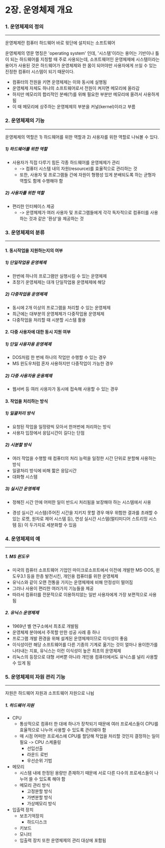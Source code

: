 # 2장. 운영체제 개요

### 1. 운영체제의 정의

---

운영체제란 컴퓨터 하드웨어 바로 윗단에 설치되는 소프트웨어

운영체제의 영문 명칭은 'operating system' 인데, '시스템'이라는 용어는 기반이나 틀이 되는 하드웨어를 지칭할 때 주로 사용되는데, 소프트웨어인 운영체제에 시스템이라는 용어가 사용된 것은 하드웨어가 운영체제와 한 몸이 되어야만 사용자에게 쓰일 수 있는 진정한 컴퓨터 시스템이 되기 때문이다. 

- 컴퓨터의 전원을 키면 운영체제는 이와 동시에 실행됨
- 운영체제 자체도 하나의 소프트웨어로서 전원이 켜지면 메모리에 올라감
- 하지만 메모리의 합리적인 분배(?)를 위해 필요한 부분만 메모리에 올려서 사용하게 됨
- 이 때 메모리에 상주하는 운영체제의 부분을 커널(kernel)이라고 부름



### 2. 운영체제의 기능

---

운영체제의 역할은 1) 하드웨어를 위한 역할과 2) 사용자를 위한 역할로 나눠볼 수 있다.

##### 1) 하드웨어를 위한 역할

- 사용자가 직접 다루기 힘든 각종 하드웨어를 운영체제가 관리
  - -> 컴퓨터 시스템 내의 자원(resource)를 효율적으로 관리하는 것
  - 또한, 사용자 및 프로그램들 간에 자원이 형평성 있게 분배되도록 하는 균형자 역할도 함께 수행해야 함

##### 2) 사용자를 위한 역할

- 편리한 인터페이스 제공
  - -> 운영체제가 여러 사용자 및 프로그램들에게 각각 독자적으로 컴퓨터를 사용하는 것과 같은 '환상'을 제공하는 것



### 3. 운영체제의 분류

---

#### 1. 동시작업을 지원하는지의 여부

##### 1) 단일작업용 운영체제

- 한번에 하나의 프로그램만 실행시킬 수 있는 운영체제
- 초창기 운영체제는 대개 단일작업용 운영체제에 해당

##### 2) 다중작업용 운영체제

- 동시에 2개 이상의 프로그램을 처리할 수 있는 운영체제
- 최근에는 대부분의 운영체제가 다중작업용 운영체제
- 다중작업을 처리할 때 시분할 시스템 활용



#### 2. 다중 사용자에 대한 동시 지원 여부

##### 1) 단일 사용자용 운영체제

- DOS처럼 한 번에 하나의 작업만 수행할 수 있는 경우
- MS 윈도우처럼 혼자 사용하지만 다중작업이 가능한 경우

##### 2) 다중 사용자용 운용체제

- 웹서버 등 여러 사용자가 동시에 접속해 사용할 수 있는 경우



#### 3. 작업을 처리하는 방식

##### 1) 일괄처리 방식

- 요청된 작업을 일정량씩 모아서 한꺼번에 처리하는 방식
- 사용자 입장에서 응답시간이 길다는 단점

##### 2) 시분할 방식

- 여러 작업을 수행할 때 컴퓨터의 처리 능력을 일정한 시간 단위로 분할해 사용하는 방식
- 일괄처리 방식에 비해 짧은 응답시간
- 대화형 시스템

##### 3) 실시간 운영체제

- 정해진 시간 안에 어떠한 일이 반드시 처리됨을 보장해야 하는 시스템에서 사용

- 경성 실시간 시스템(주어진 시간을 지키지 못할 경우 매우 위험한 결과를 초래할 수 있는 로켓, 원자로 제어 시스템 등), 연성 실시간 시스템(멀티미디어 스트리밍 시스템 등) 이 두가지로 세분화할 수 있음

  

### 4. 운영체제의 예

---

##### 1. MS 윈도우

- 미국의 컴퓨터 소프트웨어 기업인 마이크로소프트에서 이전에 개발한 MS-DOS, 윈도우3.1 등을 한층 발전시킨, 개인용 컴퓨터를 위한 운영체제
- 유닉스와 같이 오랜 전통을 가지는 운영체제에 비해 안정성이 떨어짐
- 그러나 사용이 편리한 여러가지 기능들을 제공
- 따라서 컴퓨터를 전문적으로 이용하지않는 일반 사용자에게 가장 보편적으로 사용됨

##### 2. 유닉스 운영체제

- 1969년 벨 연구소에서 최초로 개발됨
- 운영체제 분야에서 주목할 만한 성공 사례 중 하나
- 프로그램 개발 환경을 위해 설계된 운영체제이므로 이식성이 좋음
- 이식성이란 해당 소프트웨어를 다른 기종의 기계로 옮기는 것이 얼마나 용이한가를 나타내는 지표, 유닉스는 이런 이식성이 높은 최초의 운영체제
- 리눅스의 등장으로 대형 서버뿐 아니라 개인용 컴퓨터에서도 유닉스를 널리 사용할 수 있게 됨



### 5. 운영체제의 자원 관리 기능

---

자원은 하드웨어 자원과 소프트웨어 자원으로 나뉨

##### 1. 하드웨어 자원

- CPU
  - 통상적으로 컴퓨터 한 대에 하나가 장착되기 때문에 여러 프로세스들이 CPU를 효율적으로 나누어 사용할 수 있도록 관리돼야 함
  - 매 시점 어떠한 프로세스에 CPU를 할당해 작업을 처리할 것인지 결정하는 일이 필요 -> CPU 스케줄링
    - 선입선출
    - 라운드 로빈
    - 우선순위 기법
- 메모리
  - 시스템 내에 한정된 용량만 존재하기 때문에 서로 다른 다수의 프로세스들이 나누어 쓸 수 있도록 해야 함
  - 메모리 관리 방식
    - 고정분할 방식
    - 가변분할 방식
    - 가상메모리 방식
- 입출력 장치
  - 보조기억장치
    - 하드디스크
  - 키보드
  - 모니터
  - 입출력 장치 또한 운영체제의 관리 대상에 포함됨